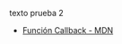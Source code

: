 texto prueba 2
* [Función Callback - MDN](https://developer.mozilla.org/es/docs/Glossary/Callback_function)
</p></details>